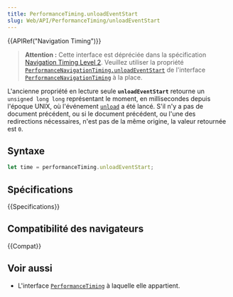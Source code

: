 ```yaml
---
title: PerformanceTiming.unloadEventStart
slug: Web/API/PerformanceTiming/unloadEventStart
---
```


{{APIRef("Navigation Timing")}}

> **Attention :** Cette interface est dépréciée dans la spécification [Navigation Timing Level 2](https://w3c.github.io/navigation-timing/#obsolete). Veuillez utiliser la propriété [`PerformanceNavigationTiming.unloadEventStart`](/fr/docs/Web/API/PerformanceNavigationTiming/unloadEventStart) de l'interface [`PerformanceNavigationTiming`](/fr/docs/Web/API/PerformanceNavigationTiming) à la place.

L'ancienne propriété en lecture seule **`unloadEventStart`** retourne un `unsigned long long` représentant le moment, en millisecondes depuis l'époque UNIX, où l'événement [`unload`](/fr/docs/Web/API/Window/unload_event) a été lancé. S'il n'y a pas de document précédent, ou si le document précédent, ou l'une des redirections nécessaires, n'est pas de la même origine, la valeur retournée est `0`.

## Syntaxe

```js
let time = performanceTiming.unloadEventStart;
```

## Spécifications

{{Specifications}}

## Compatibilité des navigateurs

{{Compat}}

## Voir aussi

- L'interface [`PerformanceTiming`](/fr/docs/Web/API/PerformanceTiming) à laquelle elle appartient.
